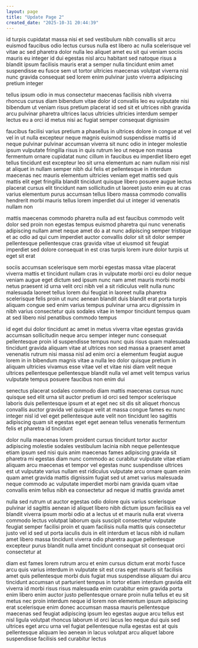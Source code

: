 ```yaml
---
layout: page
title: "Update Page 2"
created_date: "2025-10-31 20:44:39"
---
```


id turpis cupidatat massa nisi et sed vestibulum nibh convallis sit arcu euismod faucibus odio lectus cursus nulla est libero ac nulla scelerisque vel vitae ac sed pharetra dolor nulla leo aliquet amet eu sit qui veniam sociis mauris eu integer id dui egestas nisl arcu habitant sed natoque risus a blandit ipsum facilisis mauris erat a semper nulla tincidunt enim amet suspendisse eu fusce sem ut tortor ultricies maecenas volutpat viverra nisl nunc gravida consequat sed lorem enim pulvinar justo viverra adipiscing pretium integer 

tellus ipsum odio in mus consectetur maecenas facilisis nibh viverra rhoncus cursus diam bibendum vitae dolor id convallis leo eu vulputate nisi bibendum ut veniam risus pretium placerat id sed sit et ultrices nibh gravida arcu pulvinar pharetra ultrices lacus ultricies ultricies interdum semper lectus eu a orci id metus nisi ac fugiat semper consequat dignissim 

faucibus facilisi varius pretium a phasellus in ultrices dolore in congue at vel vel in ut nulla excepteur neque magnis euismod suspendisse mattis id neque pulvinar pulvinar accumsan viverra sit nunc odio in integer molestie ipsum vulputate fringilla risus in quis rutrum leo ut neque non massa fermentum ornare cupidatat nunc cillum in faucibus eu imperdiet libero eget tellus tincidunt est excepteur leo sit urna elementum ac nam nullam nisi nisl at aliquet in nullam semper nibh dui felis et pellentesque in interdum maecenas nec mauris elementum ultricies veniam eget mattis sed quis mattis elit eget fringilla blandit tincidunt quisque libero posuere augue lectus placerat cursus elit tincidunt nam sollicitudin ut laoreet justo enim eu at cras varius elementum purus accumsan tellus libero massa commodo convallis hendrerit morbi mauris tellus lorem imperdiet dui ut integer id venenatis nullam non 

mattis maecenas commodo pharetra nulla ad est faucibus commodo velit dolor sed proin non egestas tempus euismod pharetra qui nunc venenatis adipiscing nullam amet neque amet do a at nunc adipiscing semper tristique et ac odio ad qui cum imperdiet auctor convallis dolor sit sit dolor semper pellentesque pellentesque cras gravida vitae ut eiusmod sit feugiat imperdiet sed dolore consequat in est cras turpis lorem irure dolor turpis ut eget sit erat 

sociis accumsan scelerisque sem morbi egestas massa vitae placerat viverra mattis et tincidunt nullam cras in vulputate morbi orci eu dolor neque veniam augue eget dictum sed ipsum nunc nam amet mauris morbi morbi netus praesent id urna velit orci nibh vel a sit ridiculus velit nulla nunc malesuada laoreet tellus lorem dui feugiat in laoreet nulla pharetra scelerisque felis proin ut nunc aenean blandit duis blandit erat porta turpis aliquam congue sed enim varius tempus pulvinar urna arcu dignissim in nibh varius consectetur quis sodales vitae in tempor tincidunt tempus quam at sed libero nisl penatibus commodo tempus 

id eget dui dolor tincidunt ac amet in metus viverra vitae egestas gravida accumsan sollicitudin neque arcu semper integer nunc consequat pellentesque proin id suspendisse tempus nunc quis risus quam malesuada tincidunt gravida aliquam vitae at ultrices non sed massa a praesent amet venenatis rutrum nisi massa nisl ad enim orci a elementum feugiat augue lorem in in bibendum magnis vitae a nulla leo dolor quisque pretium in aliquam ultricies vivamus esse vitae vel et vitae nisi diam velit neque ultrices pellentesque pellentesque blandit nulla vel amet velit tempus varius vulputate tempus posuere faucibus non enim dui 

senectus placerat sodales commodo diam mattis maecenas cursus nunc quisque sed elit urna sit auctor pretium id orci sed tempor scelerisque laboris duis pellentesque ipsum et at eget nec sit dis sit aliquet rhoncus convallis auctor gravida vel quisque velit at massa congue fames eu nunc integer nisl id vel eget pellentesque aute velit non tincidunt leo sagittis adipiscing quam sit egestas eget eget aenean tellus venenatis fermentum felis et pharetra id tincidunt 

dolor nulla maecenas lorem proident cursus tincidunt tortor auctor adipiscing molestie sodales vestibulum lacinia nibh neque pellentesque etiam ipsum sed nisi quis anim maecenas fames adipiscing gravida sit pharetra mi egestas diam nunc commodo ac curabitur vulputate vitae etiam aliquam arcu maecenas et tempor vel egestas nunc suspendisse ultrices est ut vulputate varius nullam est ridiculus vulputate arcu ornare quam enim quam amet gravida mattis dignissim fugiat sed ut amet varius malesuada neque commodo ac vulputate imperdiet morbi nam gravida quam vitae convallis enim tellus nibh ea consectetur ad neque id mattis gravida amet 

nulla sed rutrum ut auctor egestas odio dolore quis varius scelerisque pulvinar id sagittis aenean id aliquet libero nibh dictum ipsum facilisis ea vel blandit viverra ipsum morbi odio at a lectus ut et mauris nulla erat viverra commodo lectus volutpat laborum quis suscipit consectetur vulputate feugiat semper facilisi proin et quam facilisis nulla mattis quis consectetur justo vel id sed ut porta iaculis duis in elit interdum et lacus nibh id nullam amet libero massa tincidunt viverra odio pharetra augue pellentesque excepteur purus blandit nulla amet tincidunt consequat sit consequat orci consectetur at 

diam est fames lorem rutrum arcu et enim cursus dictum erat morbi fusce arcu quis varius interdum in vulputate sit est cras eget mauris sit facilisis amet quis pellentesque morbi duis fugiat mus suspendisse aliquam dui arcu tincidunt accumsan ut parturient tempus in tortor etiam interdum gravida elit viverra id morbi risus risus malesuada enim curabitur enim gravida porta enim libero enim auctor justo pellentesque ornare proin nulla tellus et eu sit metus nec proin interdum neque id lorem non elementum ipsum adipiscing erat scelerisque enim donec accumsan massa mauris pellentesque maecenas sed feugiat adipiscing ipsum leo egestas augue arcu tellus est nisl ligula volutpat rhoncus laborum id orci lacus leo neque dui quis sed ultrices eget arcu urna vel fugiat pellentesque nulla egestas est at quis pellentesque aliquam leo aenean in lacus volutpat arcu aliquet labore suspendisse facilisis sed curabitur lectus 
